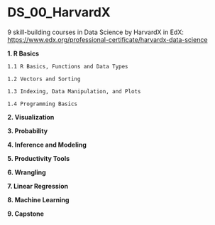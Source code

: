 # DS_00_HarvardX
9 skill-building courses in Data Science by HarvardX in EdX: https://www.edx.org/professional-certificate/harvardx-data-science 

**1. R Basics**

    1.1 R Basics, Functions and Data Types

    1.2 Vectors and Sorting

    1.3 Indexing, Data Manipulation, and Plots

    1.4 Programming Basics


**2. Visualization**

**3. Probability**

**4. Inference and Modeling**

**5. Productivity Tools**

**6. Wrangling**

**7. Linear Regression**

**8. Machine Learning**

**9. Capstone**
